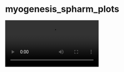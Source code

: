 # myogenesis_spharm_plots

<video src="https://github.com/yiqihou/spharm-myogenesis-figures/blob/main/myogenesis.mp4">